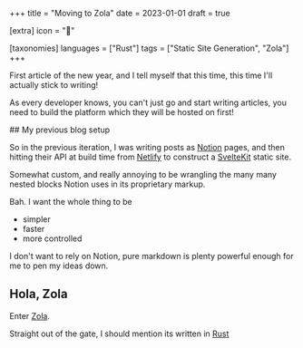 +++
title = "Moving to Zola"
date = 2023-01-01
draft = true

[extra]
icon = "🛫"

[taxonomies]
languages = ["Rust"]
tags = ["Static Site Generation", "Zola"]
+++

First article of the new year, and I tell myself that this time, this time I'll actually stick to writing!

As every developer knows, you can't just go and start writing articles, you need to build the platform which they will be hosted on first! 

## My previous blog setup 

So in the previous iteration, I was writing posts as [Notion](https://notion.so) pages, and then hitting their API at build time from [Netlify](https://netlify.app) to construct a [SvelteKit](https://kit.svelte.dev) static site. 

Somewhat custom, and really annoying to be wrangling the many many nested blocks Notion uses in its proprietary markup. 

Bah. I want the whole thing to be 
- simpler
- faster
- more controlled

I don't want to rely on Notion, pure markdown is plenty powerful enough for me to pen my ideas down. 

## Hola, Zola

Enter [Zola](https://getzola.org). 

Straight out of the gate, I should mention its written in [Rust](/languages/rust)
